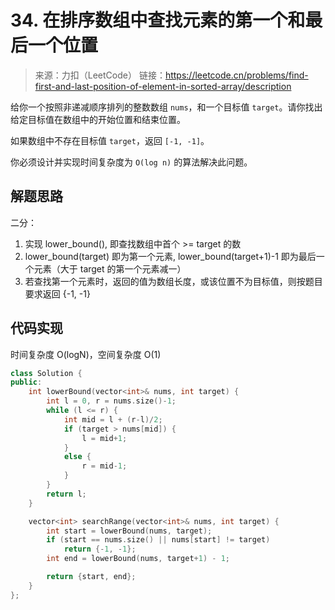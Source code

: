 ﻿# 34. 在排序数组中查找元素的第一个和最后一个位置
> 来源：力扣（LeetCode）
链接：https://leetcode.cn/problems/find-first-and-last-position-of-element-in-sorted-array/description

给你一个按照非递减顺序排列的整数数组 `nums`，和一个目标值 `target`。请你找出给定目标值在数组中的开始位置和结束位置。

如果数组中不存在目标值 `target`，返回 `[-1, -1]`。

你必须设计并实现时间复杂度为 `O(log n)` 的算法解决此问题。

## 解题思路
二分：
1. 实现 lower_bound(), 即查找数组中首个 >= target 的数
2. lower_bound(target) 即为第一个元素, lower_bound(target+1)-1 即为最后一个元素（大于 target 的第一个元素减一）
3. 若查找第一个元素时，返回的值为数组长度，或该位置不为目标值，则按题目要求返回 {-1, -1}

## 代码实现
时间复杂度 O(logN)，空间复杂度 O(1)
```cpp
class Solution {
public:
    int lowerBound(vector<int>& nums, int target) {
        int l = 0, r = nums.size()-1;
        while (l <= r) {
            int mid = l + (r-l)/2;
            if (target > nums[mid]) {
                l = mid+1;
            }
            else {
                r = mid-1;
            }
        }
        return l;
    }

    vector<int> searchRange(vector<int>& nums, int target) {
        int start = lowerBound(nums, target);
        if (start == nums.size() || nums[start] != target)
            return {-1, -1};
        int end = lowerBound(nums, target+1) - 1; 

        return {start, end};
    }
};
```


